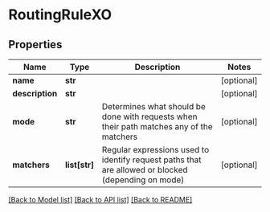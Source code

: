 # RoutingRuleXO

## Properties

| Name            | Type          | Description                                                                                        | Notes      |
| --------------- | ------------- | -------------------------------------------------------------------------------------------------- | ---------- |
| **name**        | **str**       |                                                                                                    | [optional] |
| **description** | **str**       |                                                                                                    | [optional] |
| **mode**        | **str**       | Determines what should be done with requests when their path matches any of the matchers           | [optional] |
| **matchers**    | **list[str]** | Regular expressions used to identify request paths that are allowed or blocked (depending on mode) | [optional] |

[[Back to Model list]](../README.md#documentation-for-models) [[Back to API list]](../README.md#documentation-for-api-endpoints) [[Back to README]](../README.md)
